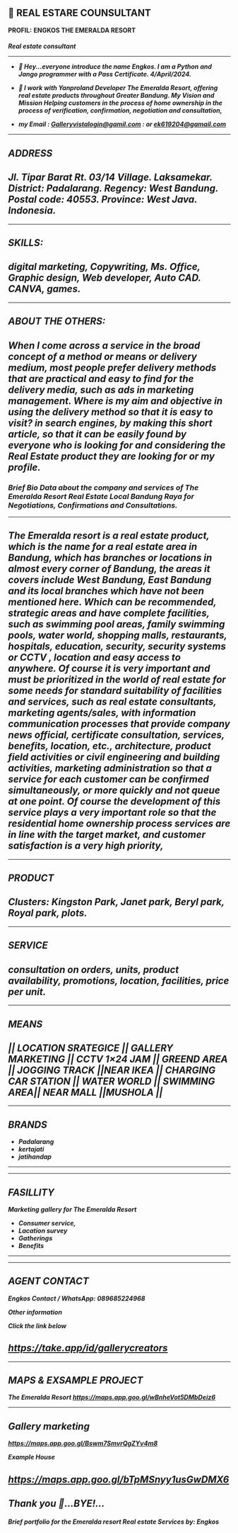 👀 REAL ESTARE COUNSULTANT
---
 **PROFIL:**
**ENGKOS THE EMERALDA RESORT**
 <h5>Real estate consultant<h/h5>

--- 
-  🌱 Hey...everyone introduce the name Engkos. I am a Python and Jango programmer with a Pass Certificate. 4/April/2024.

 - 🎯 I work with Yanproland Developer **The Emeralda Resort**, offering real estate products throughout Greater Bandung. My Vision and Mission Helping customers in the process of home ownership in the process of verification, confirmation, negotiation and consultation,

-  my Email : Galleryvistalogin@gamil.com
            : or ek619204@gamail.com


---
**ADDRESS**
---

Jl. Tipar Barat Rt. 03/14 Village. Laksamekar. District: Padalarang. Regency: West Bandung. Postal code: 40553. Province: West Java. Indonesia.
 --- 

---
**SKILLS:** 
---

digital marketing, Copywriting, Ms. Office, Graphic design, Web developer, Auto CAD. CANVA, games. 
--- 
---
**ABOUT THE OTHERS:** 
---
When I come across a service in the broad concept of a method or means or delivery medium, most people prefer delivery methods that are practical and easy to find for the delivery media, such as ads in marketing management. Where is my aim and objective in using the delivery method so that it is easy to visit? in search engines, by making this short article, so that it can be easily found by everyone who is looking for and considering the Real Estate product they are looking for or my profile. 
--- 

<h3>Brief Bio Data about the company and services of The Emeralda Resort Real Estate Local Bandung Raya for Negotiations, Confirmations and Consultations.</h3>

---

 The Emeralda resort is a real estate product, which is the name for a real estate area in Bandung, which has branches or locations in almost every corner of Bandung, the areas it covers include West Bandung, East Bandung and its local branches which have not been mentioned here. Which can be recommended, strategic areas and have complete facilities, such as swimming pool areas, family swimming pools, water world, shopping malls, restaurants, hospitals, education, security, security systems or CCTV , location and easy access to anywhere. Of course it is very important and must be prioritized in the world of real estate for some needs for standard suitability of facilities and services, such as real estate consultants, marketing agents/sales, with information communication processes that provide company news official, certificate consultation, services, benefits, location, etc., architecture, product field activities or civil engineering and building activities, marketing administration so that a service for each customer can be confirmed simultaneously, or more quickly and not queue at one point. Of course the development of this service plays a very important role so that the residential home ownership process services are in line with the target market, and customer satisfaction is a very high priority,
 ---
  
---
**PRODUCT**
---

 Clusters: Kingston Park, Janet park, Beryl park, Royal park, plots.
---

---
**SERVICE**
---

consultation on orders, units, product availability, promotions, location, facilities, price per unit. 
--- 

---
**MEANS** 
---

|| LOCATION SRATEGICE || GALLERY MARKETING || CCTV 1×24 JAM || GREEND AREA || JOGGING TRACK ||NEAR IKEA || CHARGING CAR STATION || WATER WORLD || SWIMMING AREA|| NEAR MALL ||MUSHOLA ||
---

---
 **BRANDS**
---

 - Padalarang 
- kertajati
 - jatihandap 
--- 

---
**FASILLITY** 
---

Marketing gallery for The Emeralda Resort

 - Consumer service, 
- Lacation survey
 - Gatherings
 - Benefits 
---  

---
 **AGENT CONTACT** 
---

Engkos
 Contact / WhatsApp: 089685224968

 **Other information**

 **Click the link below** 

https://take.app/id/gallerycreators 
--- 

---
**MAPS & EXSAMPLE PROJECT** 
---

**The Emeralda Resort**
 https://maps.app.goo.gl/wBnheVot5DMbDeiz6

---
 **Gallery marketing**
---

https://maps.app.goo.gl/Bswm7SmvrQgZYv4m8 

**Example House**

https://maps.app.goo.gl/bTpMSnyy1usGwDMX6 
---
Thank you 🙏...BYE!...
---

<h5>Brief portfolio for the Emeralda resort Real estate Services
by: Engkos</h5>
 






